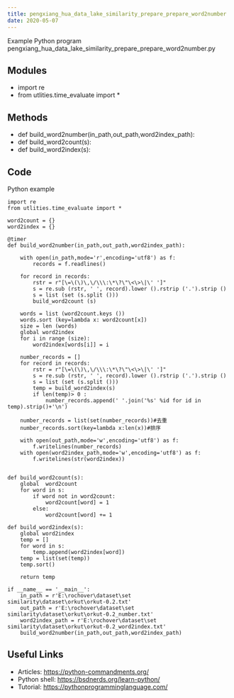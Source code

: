 ```yaml
---
title: pengxiang_hua_data_lake_similarity_prepare_prepare_word2number
date: 2020-05-07
---
```

Example Python program pengxiang_hua_data_lake_similarity_prepare_prepare_word2number.py

## Modules

* import re
* from utlities.time_evaluate import *

## Methods

* def build_word2number(in_path,out_path,word2index_path):
* def build_word2count(s):
* def build_word2index(s):

## Code

Python example

    import re
    from utlities.time_evaluate import *
    
    word2count = {}
    word2index = {}
    
    @timer
    def build_word2number(in_path,out_path,word2index_path):
    
        with open(in_path,mode='r',encoding='utf8') as f:
            records = f.readlines()
    
        for record in records:
            rstr = r"[\=\(\)\,\/\\\:\*\?\"\<\>\|\' ']"
            s = re.sub (rstr, ' ', record).lower ().rstrip ('.').strip ()
            s = list (set (s.split ()))
            build_word2count (s)
    
        words = list (word2count.keys ())
        words.sort (key=lambda x: word2count[x])
        size = len (words)
        global word2index
        for i in range (size):
            word2index[words[i]] = i
    
        number_records = []
        for record in records:
            rstr = r"[\=\(\)\,\/\\\:\*\?\"\<\>\|\' ']"
            s = re.sub (rstr, ' ', record).lower ().rstrip ('.').strip ()
            s = list (set (s.split ()))
            temp = build_word2index(s)
            if len(temp)> 0 :
                number_records.append(' '.join('%s' %id for id in temp).strip()+'\n')
    
        number_records = list(set(number_records))#去重
        number_records.sort(key=lambda x:len(x))#排序
    
        with open(out_path,mode='w',encoding='utf8') as f:
            f.writelines(number_records)
        with open(word2index_path,mode='w',encoding='utf8') as f:
            f.writelines(str(word2index))
    
    
    def build_word2count(s):
        global  word2count
        for word in s:
            if word not in word2count:
                word2count[word] = 1
            else:
                word2count[word] += 1
    
    def build_word2index(s):
        global word2index
        temp = []
        for word in s:
            temp.append(word2index[word])
        temp = list(set(temp))
        temp.sort()
    
        return temp
    
    if __name__ == '__main__':
        in_path = r'E:\rochover\dataset\set similarity\dataset\orkut\orkut-0.2.txt'
        out_path = r'E:\rochover\dataset\set similarity\dataset\orkut\orkut-0.2_number.txt'
        word2index_path = r'E:\rochover\dataset\set similarity\dataset\orkut\orkut-0.2_word2index.txt'
        build_word2number(in_path,out_path,word2index_path)
    

## Useful Links

- Articles: https://python-commandments.org/
- Python shell: https://bsdnerds.org/learn-python/
- Tutorial: https://pythonprogramminglanguage.com/

